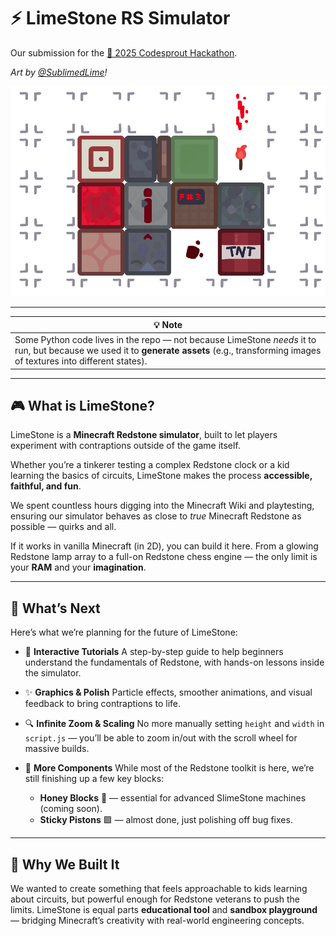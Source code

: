 # ⚡ LimeStone RS Simulator

Our submission for the [🌱 2025 Codesprout Hackathon](https://codesprout.devpost.com/).

*Art by [@SublimedLime](https://github.com/SublimedLime)!*

![LimeStone banner](https://github.com/chococaker/LimeStone/blob/main/readme_assets/banner.png?raw=true)

---

| 💡 Note                                                                                                                                                                                                                                                     |
| ----------------------------------------------------------------------------------------------------------------------------------------------------------------------------------------------------------------------------------------------------------- |
| Some Python code lives in the repo — not because LimeStone *needs* it to run, but because we used it to **generate assets** (e.g., transforming images of textures into different states). |

---

## 🎮 What is LimeStone?

LimeStone is a **Minecraft Redstone simulator**, built to let players experiment with contraptions outside of the game itself.

Whether you’re a tinkerer testing a complex Redstone clock or a kid learning the basics of circuits, LimeStone makes the process **accessible, faithful, and fun**.

We spent countless hours digging into the Minecraft Wiki and playtesting, ensuring our simulator behaves as close to *true* Minecraft Redstone as possible — quirks and all.

If it works in vanilla Minecraft (in 2D), you can build it here. From a glowing Redstone lamp array to a full-on Redstone chess engine — the only limit is your **RAM** and your **imagination**.

---

## 🚀 What’s Next

Here’s what we’re planning for the future of LimeStone:

* 📘 **Interactive Tutorials**
  A step-by-step guide to help beginners understand the fundamentals of Redstone, with hands-on lessons inside the simulator.

* ✨ **Graphics & Polish**
  Particle effects, smoother animations, and visual feedback to bring contraptions to life.

* 🔍 **Infinite Zoom & Scaling**
  No more manually setting `height` and `width` in `script.js` — you’ll be able to zoom in/out with the scroll wheel for massive builds.

* 🧩 **More Components**
  While most of the Redstone toolkit is here, we’re still finishing up a few key blocks:

  * **Honey Blocks** 🧃 — essential for advanced SlimeStone machines (coming soon).
  * **Sticky Pistons** 🟩 — almost done, just polishing off bug fixes.
  
---

## 🌟 Why We Built It

We wanted to create something that feels approachable to kids learning about circuits, but powerful enough for Redstone veterans to push the limits. LimeStone is equal parts **educational tool** and **sandbox playground** — bridging Minecraft’s creativity with real-world engineering concepts.

